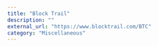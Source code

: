 ```yaml
---
title: "Block Trail"
description: ""
external_url: "https://www.blocktrail.com/BTC"
category: "Miscellaneous"
---
```

